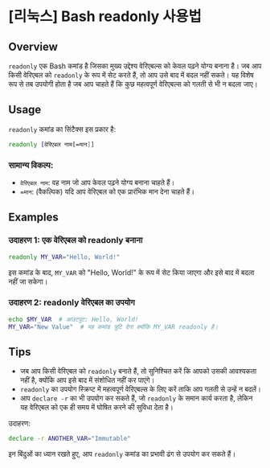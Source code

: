 # [리눅스] Bash readonly 사용법

## Overview
`readonly` एक Bash कमांड है जिसका मुख्य उद्देश्य वेरिएबल्स को केवल पढ़ने योग्य बनाना है। जब आप किसी वेरिएबल को `readonly` के रूप में सेट करते हैं, तो आप उसे बाद में बदल नहीं सकते। यह विशेष रूप से तब उपयोगी होता है जब आप चाहते हैं कि कुछ महत्वपूर्ण वेरिएबल्स को गलती से भी न बदला जाए।

## Usage
`readonly` कमांड का सिंटैक्स इस प्रकार है:

```bash
readonly [वेरिएबल नाम[=मान]]
```

### सामान्य विकल्प:
- `वेरिएबल नाम`: वह नाम जो आप केवल पढ़ने योग्य बनाना चाहते हैं।
- `=मान`: (वैकल्पिक) यदि आप वेरिएबल को एक प्रारंभिक मान देना चाहते हैं।

## Examples
### उदाहरण 1: एक वेरिएबल को readonly बनाना
```bash
readonly MY_VAR="Hello, World!"
```
इस कमांड के बाद, `MY_VAR` को "Hello, World!" के रूप में सेट किया जाएगा और इसे बाद में बदला नहीं जा सकेगा।

### उदाहरण 2: readonly वेरिएबल का उपयोग
```bash
echo $MY_VAR  # आउटपुट: Hello, World!
MY_VAR="New Value"  # यह कमांड त्रुटि देगा क्योंकि MY_VAR readonly है।
```

## Tips
- जब आप किसी वेरिएबल को `readonly` बनाते हैं, तो सुनिश्चित करें कि आपको उसकी आवश्यकता नहीं है, क्योंकि आप इसे बाद में संशोधित नहीं कर पाएंगे।
- `readonly` का उपयोग स्क्रिप्ट में महत्वपूर्ण वेरिएबल्स के लिए करें ताकि आप गलती से उन्हें न बदलें।
- आप `declare -r` का भी उपयोग कर सकते हैं, जो `readonly` के समान कार्य करता है, लेकिन यह वेरिएबल को एक ही समय में घोषित करने की सुविधा देता है। 

उदाहरण:
```bash
declare -r ANOTHER_VAR="Immutable"
``` 

इन बिंदुओं का ध्यान रखते हुए, आप `readonly` कमांड का प्रभावी ढंग से उपयोग कर सकते हैं।